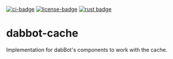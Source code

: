 [![ci-badge][]][ci] [![license-badge][]][license] [![rust badge]][rust link]

# dabbot-cache

Implementation for dabBot's components to work with the cache.

[ci]: https://travis-ci.org/dabbotorg/cache
[ci-badge]: https://img.shields.io/travis/dabbotorg/cache.svg?style=flat-square
[license]: https://opensource.org/licenses/ISC
[license-badge]: https://img.shields.io/badge/license-ISC-blue.svg?style=flat-square
[rust badge]: https://img.shields.io/badge/rust-nightly-93450a.svg?style=flat-square
[rust link]: https://www.rust-lang.org/en-US/install.html
